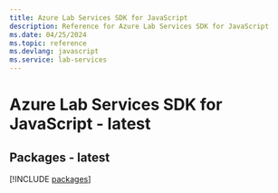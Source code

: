 ```yaml
---
title: Azure Lab Services SDK for JavaScript
description: Reference for Azure Lab Services SDK for JavaScript
ms.date: 04/25/2024
ms.topic: reference
ms.devlang: javascript
ms.service: lab-services
---
```

# Azure Lab Services SDK for JavaScript - latest
## Packages - latest
[!INCLUDE [packages](lab-services-index.md)]